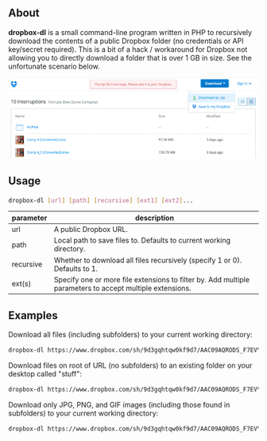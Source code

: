 ## About
**dropbox-dl** is a small command-line program written in PHP to recursively download the contents of a public Dropbox folder (no credentials or API key/secret required). This is a bit of a hack / workaround for Dropbox not allowing you to directly download a folder that is over 1 GB in size. See the unfortunate scenario below.

![Alt text](/assets/img/sad.jpg "The zip file is too large. Please add it to your Dropbox.")

## Usage
```sh
dropbox-dl [url] [path] [recursive] [ext1] [ext2]...
```
| parameter  |  description |
|---|---|
| url  |  A public Dropbox URL. |
| path  | Local path to save files to. Defaults to current working directory.  |
| recursive  | Whether to download all files recursively (specify 1 or 0). Defaults to 1.  |
| ext(s)  | Specify one or more file extensions to filter by. Add multiple parameters to accept multiple extensions. |

## Examples

Download all files (including subfolders) to your current working directory:
```sh
dropbox-dl https://www.dropbox.com/sh/9d3gqhtqw0kf9d7/AAC09AQRODS_F7EVYXt5mgcMa
```
Download files on root of URL (no subfolders) to an existing folder on your desktop called "stuff":
```sh
dropbox-dl https://www.dropbox.com/sh/9d3gqhtqw0kf9d7/AAC09AQRODS_F7EVYXt5mgcMa ~/Desktop/stuff 0
```
Download only JPG, PNG, and GIF images (including those found in subfolders) to your current working directory:
```sh
dropbox-dl https://www.dropbox.com/sh/9d3gqhtqw0kf9d7/AAC09AQRODS_F7EVYXt5mgcMa . 1 jpg png gif
```
